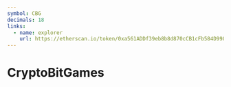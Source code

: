 ```yaml
---
symbol: CBG
decimals: 18
links:
  - name: explorer
    url: https://etherscan.io/token/0xa561ADDf39eb8b8d870cCB1cFb584D998209B8E8
---
```


# CryptoBitGames
